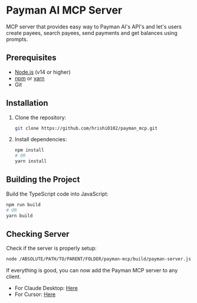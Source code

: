 # Payman AI MCP Server

MCP server that provides easy way to Payman AI's API's and let's users create payees, search payees, send payments and get balances using prompts.


## Prerequisites

-   [Node.js](https://nodejs.org/) (v14 or higher)
-   [npm](https://www.npmjs.com/) or [yarn](https://yarnpkg.com/)
-   Git

## Installation

1. Clone the repository:

    ```bash
    git clone https://github.com/hrishi0102/payman_mcp.git
    ```


2. Install dependencies:
    ```bash
    npm install
    # OR
    yarn install
    ```

## Building the Project

Build the TypeScript code into JavaScript:

```bash
npm run build
# OR
yarn build
```

## Checking Server

Check if the server is properly setup:

```bash
node /ABSOLUTE/PATH/TO/PARENT/FOLDER/payman-mcp/build/payman-server.js
```

If everything is good, you can now add the Payman MCP server to any client.

- For Claude Desktop: [Here](https://modelcontextprotocol.io/quickstart/server#claude-for-desktop-integration-issues)
- For Cursor: [Here](https://docs.cursor.com/context/model-context-protocol)